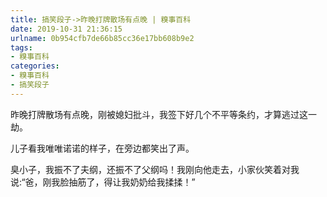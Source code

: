 ```yaml
---
title: 搞笑段子->昨晚打牌散场有点晚 | 糗事百科
date: 2019-10-31 21:36:15
urlname: 0b954cfb7de66b85cc36e17bb608b9e2
tags: 
- 糗事百科
categories:
- 糗事百科
- 搞笑段子
---
```

昨晚打牌散场有点晚，刚被媳妇批斗，我签下好几个不平等条约，才算逃过这一劫。

儿子看我唯唯诺诺的样子，在旁边都笑出了声。

臭小子，我振不了夫纲，还振不了父纲吗！我刚向他走去，小家伙笑着对我说:“爸，刚我脸抽筋了，得让我奶奶给我揉揉！”


